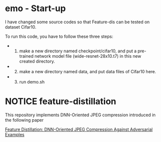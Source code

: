 # emo - Start-up
I have changed some source codes so that Feature-dis can be tested on dataset Cifar10.

To run this code, you have to follow these three steps:

* 1. make a new directory named checkpoint/cifar10, and put a pre-trained network model file (wide-resnet-28x10.t7) in this new created directory.


* 2. make a new directory named data, and put data files of Cifar10 here.

* 3. run demo.sh



# NOTICE feature-distillation

This repository implements DNN-Oriented JPEG compression introduced in the following paper 

[Feature Distillation: DNN-Oriented JPEG Compression Against Adversarial Examples](https://arxiv.org/abs/1803.05787)

